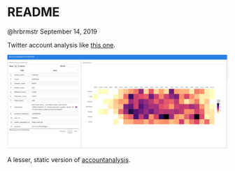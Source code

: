 README
================
@hrbrmstr
September 14, 2019

Twitter account analysis like [this
one](https://rud.is/dl/hrbrmstr-account-analysis.html).

![](account-analysis-header.png)

A lesser, static version of
[accountanalysis](https://accountanalysis.app).

